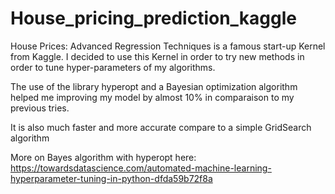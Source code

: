 # House_pricing_prediction_kaggle


 House Prices: Advanced Regression Techniques is a famous start-up Kernel from Kaggle. I decided to use this Kernel in order to try new methods in order to tune hyper-parameters of my algorithms.
 
The use of the library hyperopt and a Bayesian optimization algorithm helped me improving my model by almost 10% in comparaison to my previous tries. 

It is also much faster and more accurate compare to a simple GridSearch algorithm

More on Bayes algorithm with hyperopt here:
https://towardsdatascience.com/automated-machine-learning-hyperparameter-tuning-in-python-dfda59b72f8a

